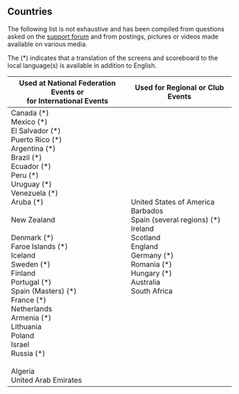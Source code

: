 ## Countries

The following list is not exhaustive and has been compiled from questions asked on the [support forum](https://groups.google.com/g/owlcms) and from postings, pictures or videos made available on various media.

The (\*) indicates that a translation of the screens and scoreboard to the local language(s) is available in addition to English.

| Used at National Federation Events or<br/>for International Events | Used for Regional or Club Events                             |
| ------------------------------------------------------------ | ------------------------------------------------------------ |
| Canada (\*)<br/>Mexico (\*)<br/>El Salvador (\*)<br/>Puerto Rico (\*)<br/>Argentina (\*)<br/>Brazil (\*)<br/>Ecuador (\*)<br/>Peru (\*)<br/>Uruguay (\*)<br />Venezuela (\*)<br />Aruba (*)<br /><br />New Zealand<br/><br />Denmark (\*)<br/>Faroe Islands (\*)<br/>Iceland<br/>Sweden (\*)<br />Finland<br/>Portugal (\*)<br/>Spain (Masters) (\*)<br/>France (\*)<br/>Netherlands<br />Armenia (\*)<br/>Lithuania<br/>Poland<br/>Israel<br/>Russia (\*)<br /><br />Algeria<br />United Arab Emirates | United States of America<br/>Barbados<br/>Spain (several regions) (\*)<br/>Ireland<br/>Scotland<br/>England<br />Germany (\*)<br/>Romania (\*)<br/>Hungary (\*)<br/>Australia<br/>South Africa<br/> |
